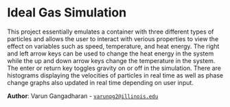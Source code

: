 # Ideal Gas Simulation


This project essentially emulates a container with three different types
of particles and allows the user to interact with verious properties to view the
effect on variables such as speed, temperature, and heat energy. The right and left
arrow keys can be used to change the heat energy in the system while the up and down
arrow keys change the temperature in the system. The enter or return key toggles gravity 
on or off in the simulation. There are histograms displaying the velocities of particles 
in real time as well as phase change graphs also updated in real time depending on user 
input.

**Author**: Varun Gangadharan - [`varunpg2@illinois.edu`](mailto:example@illinois.edu)
